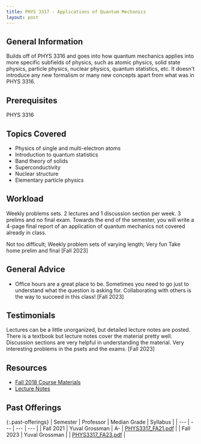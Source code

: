 ```yaml
---
title: PHYS 3317 - Applications of Quantum Mechanics
layout: post
---
```


<link rel="stylesheet" href="/main.css">

## General Information

Builds off of PHYS 3316 and goes into how quantum mechanics applies into more specific subfields of physics, such as atomic physics, solid state physics, particle physics, nuclear physics, quantum statistics, etc. It doesn't introduce any new formalism or many new concepts apart from what was in PHYS 3316.

## Prerequisites

PHYS 3316

## Topics Covered

  - Physics of single and multi-electron atoms
  - Introduction to quantum statistics
  - Band theory of solids
  - Superconductivity
  - Nuclear structure
  - Elementary particle physics

## Workload

Weekly problems sets. 2 lectures and 1 discussion section per week. 3 prelims and no final exam. Towards the end of the semester, you will write a 4-page final report of an application of quantum mechanics not covered already in class.

Not too difficult; Weekly problem sets of varying length; Very fun Take home prelim and final [Fall 2023]

## General Advice

  - Office hours are a great place to be. Sometimes you need to go just to understand what the question is asking for. Collaborating with others is the way to succeed in this class! [Fall 2023]

## Testimonials

Lectures can be a little unorganized, but detailed lecture notes are posted. There is a textbook but lecture notes cover the material pretty well. Discussion sections are very helpful in understanding the material. Very interesting problems in the psets and the exams. [Fall 2023]


## Resources
- <a href="https://quantum.lassp.cornell.edu/">Fall 2018 Course Materials</a>
- <a href="https://www.classe.cornell.edu/~ib38/teaching/p317/lectures/">Lecture Notes</a>


## Past Offerings

{:.past-offerings}
| Semester | Professor | Median Grade | Syllabus |
| --- | --- | --- | --- |
| Fall 2021 | Yuval Grossman | A- | <a href="/syllabi/PHYS3317_FA21.pdf">PHYS3317_FA21.pdf</a> |
| Fall 2023 | Yuval Grossman |  | <a href="/syllabi/PHYS3317_FA23.pdf">PHYS3317_FA23.pdf</a> |
